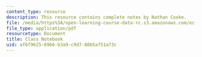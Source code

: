 ```yaml
---
content_type: resource
description: This resource contains complete notes by Nathan Cooke.
file: /media/https%3A/open-learning-course-data-rc.s3.amazonaws.com/ec-720j-d-lab-ii-design-spring-2010/af6f962569b6b3a9c9d788b5a751a73c_MITEC_720JS10_class_notebk.pdf
file_type: application/pdf
resourcetype: Document
title: Class Notebook
uid: af6f9625-69b6-b3a9-c9d7-88b5a751a73c
---
```

